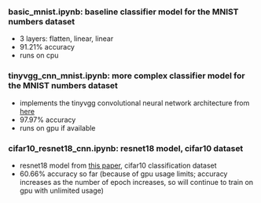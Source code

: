 ### basic_mnist.ipynb: baseline classifier model for the MNIST numbers dataset
- 3 layers: flatten, linear, linear
- 91.21% accuracy
- runs on cpu

### tinyvgg_cnn_mnist.ipynb: more complex classifier model for the MNIST numbers dataset
- implements the tinyvgg convolutional neural network architecture from [here](https://poloclub.github.io/cnn-explainer/)
- 97.97% accuracy
- runs on gpu if available

### cifar10_resnet18_cnn.ipynb: resnet18 model, cifar10 dataset
- resnet18 model from [this paper](https://arxiv.org/abs/1512.03385v1), cifar10 classification dataset
- 60.66% accuracy so far (because of gpu usage limits; accuracy increases as the number of epoch increases, so will continue to train on gpu with unlimited usage)

